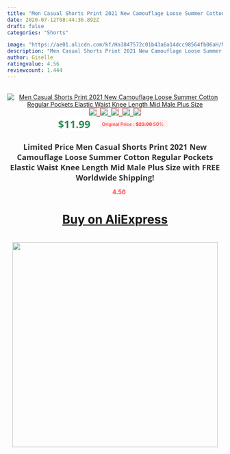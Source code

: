 ```yaml
---
title: "Men Casual Shorts Print 2021 New Camouflage Loose Summer Cotton Regular Pockets Elastic Waist Knee Length Mid Male Plus Size"
date: 2020-07-12T08:44:36.892Z
draft: false
categories: "Shorts"

image: "https://ae01.alicdn.com/kf/Ha3847572c01b43a6a14dcc98564fb06aH/Men-Casual-Shorts-Print-2021-New-Camouflage-Loose-Summer-Cotton-Regular-Pockets-Elastic-Waist-Knee-Length.jpg"
description: "Men Casual Shorts Print 2021 New Camouflage Loose Summer Cotton Regular Pockets Elastic Waist Knee Length Mid Male Plus Size"
author: Giselle
ratingvalue: 4.56
reviewcount: 1.444
---
```

<br>
<div style="text-align: center;">
<a href="https://s.click.aliexpress.com/e/_9QwnrB" target="_blank" rel="nofollow noopener noreferrer"><img alt="Men Casual Shorts Print 2021 New Camouflage Loose Summer Cotton Regular Pockets Elastic Waist Knee Length Mid Male Plus Size" class="magnifier-image" src="https://ae01.alicdn.com/kf/Ha3847572c01b43a6a14dcc98564fb06aH/Men-Casual-Shorts-Print-2021-New-Camouflage-Loose-Summer-Cotton-Regular-Pockets-Elastic-Waist-Knee-Length.jpg_640x640.jpg">
<br>
<img style="border:1px solid salmon" src="https://ae01.alicdn.com/kf/Ha3847572c01b43a6a14dcc98564fb06aH/Men-Casual-Shorts-Print-2021-New-Camouflage-Loose-Summer-Cotton-Regular-Pockets-Elastic-Waist-Knee-Length.jpg_120x120.jpg">&nbsp;&nbsp;<img style="border:1px solid salmon" src="https://ae01.alicdn.com/kf/Hd07a4bdd7c1b4d9ab8d9e451be7cb395b/Men-Casual-Shorts-Print-2021-New-Camouflage-Loose-Summer-Cotton-Regular-Pockets-Elastic-Waist-Knee-Length.jpg_120x120.jpg">&nbsp;&nbsp;<img style="border:1px solid salmon" src="https://ae01.alicdn.com/kf/H2d8785ffaceb4456b285a75b2d4dff795/Men-Casual-Shorts-Print-2021-New-Camouflage-Loose-Summer-Cotton-Regular-Pockets-Elastic-Waist-Knee-Length.jpg_120x120.jpg">&nbsp;&nbsp;<img style="border:1px solid salmon" src="https://ae01.alicdn.com/kf/Hf1a21cb0fa494e31a7227e980146f342u/Men-Casual-Shorts-Print-2021-New-Camouflage-Loose-Summer-Cotton-Regular-Pockets-Elastic-Waist-Knee-Length.jpg_120x120.jpg">&nbsp;&nbsp;<img style="border:1px solid salmon" src="https://ae01.alicdn.com/kf/H033e8be847c14997bcad08c16e03629dz/Men-Casual-Shorts-Print-2021-New-Camouflage-Loose-Summer-Cotton-Regular-Pockets-Elastic-Waist-Knee-Length.jpg_120x120.jpg"></a></div><br0>
<div style="text-align: center;"><span style="background-color: white; border: 0px; box-sizing: border-box; color: seagreen; display: inline-block; font-family: &quot;open sans&quot; , &quot;arial&quot; , &quot;helvetica&quot; , sans-serif , &quot;heiti&quot;; font-size: 24px; font-stretch: inherit; font-weight: 700; line-height: inherit; margin: 0px 10px 0px 0px; padding: 0px; vertical-align: middle;">$11.99 </span>
<span style="background: rgb(255 , 241 , 241); border-radius: 3px; border: 0px; box-sizing: border-box; color: #ff4747; display: inline-block; font-family: inherit; font-size: 12px; font-stretch: inherit; font-style: inherit; font-variant: inherit; font-weight: 600; line-height: inherit; margin: 0px; padding: 2px 5px; transform: scale(0.9); vertical-align: middle;">Original Price : <b style="text-decoration: line-through;">$23.98 </b> 50%&nbsp;&nbsp;</span></div>
<h1 style="color: #333333; display: inline-block; font-family: &quot;open sans&quot; , &quot;arial&quot; , &quot;helvetica&quot; , sans-serif , &quot;heiti&quot;; font-size: 18px; font-stretch: inherit; font-weight: 700; text-align: center;">Limited Price Men Casual Shorts Print 2021 New Camouflage Loose Summer Cotton Regular Pockets Elastic Waist Knee Length Mid Male Plus Size with FREE Worldwide Shipping!</h1>
<div style="color: #ff4747; text-align: center;">
<img src="https://4.bp.blogspot.com/-M0ZcTcb-5uY/XleCXlxnR4I/AAAAAAAAAEc/OrjgMkXV1oMQFaCRZj5HQwOCBcu3w1FegCPcBGAYYCw/s1600/star.png" style="height: 15px;">&nbsp;<b>4.56</b></div>
<div class="button_cont" align="center"><a class="buynow_a" href="https://s.click.aliexpress.com/e/_9QwnrB" target="_blank" rel="nofollow noopener noreferrer"><H1>Buy on AliExpress</H1></a></div><br>
<div class="separator" style="clear: both; text-align: center;">
<img src="https://lh3.googleusercontent.com/-pTy5HemUv9M/XlePHvY0dAI/AAAAAAAAAE4/0nX5iRUoIWY8eMW9Dpxeirr157OZliDIgCLcBGAsYHQ/s1600/badge.gif" width="480">
</div>

